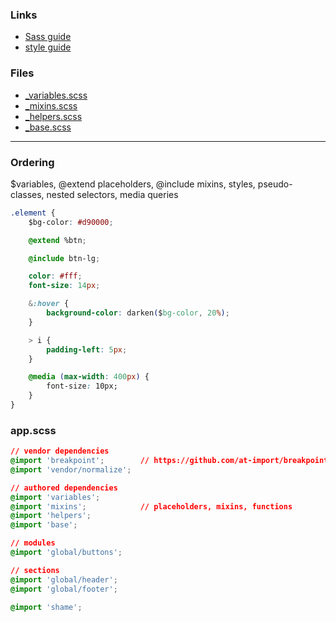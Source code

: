 ### Links
* [Sass guide](http://sass-lang.com/guide)
* [style guide](https://css-tricks.com/sass-style-guide)
  
### Files
* [_variables.scss](variables.md)
* [_mixins.scss](mixins.md)
* [_helpers.scss](helpers.md)
* [_base.scss](base.md)

---

### Ordering
$variables, @extend placeholders, @include mixins, styles, pseudo-classes, nested selectors, media queries
```css
.element {
    $bg-color: #d90000;

    @extend %btn;

    @include btn-lg;

    color: #fff;
    font-size: 14px;

    &:hover {
        background-color: darken($bg-color, 20%);
    }

    > i {
        padding-left: 5px;
    }

    @media (max-width: 400px) {
        font-size: 10px;
    }
}
```

### app.scss
```css
// vendor dependencies
@import 'breakpoint';        // https://github.com/at-import/breakpoint/wiki
@import 'vendor/normalize';

// authored dependencies
@import 'variables';
@import 'mixins';            // placeholders, mixins, functions
@import 'helpers';
@import 'base';

// modules
@import 'global/buttons';

// sections
@import 'global/header';
@import 'global/footer';

@import 'shame';
```
